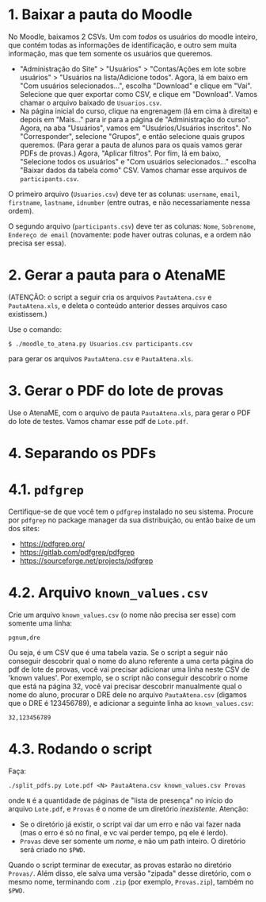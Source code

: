 # 1. Baixar a pauta do Moodle

No Moodle, baixamos 2 CSVs. Um com *todos* os usuários do moodle
inteiro, que contém todas as informações de identificação, e outro
sem muita informação, mas que tem somente os usuários que queremos.

* "Administração do Site" > "Usuários" > "Contas/Ações em lote sobre
    usuários" > "Usuários na lista/Adicione todos". Agora, lá em baixo
    em "Com usuários selecionados...", escolha "Download" e clique em
    "Vai". Selecione que quer exportar como CSV, e clique em "Download".
    Vamos chamar o arquivo baixado de `Usuarios.csv`.
* Na página inicial do curso, clique na engrenagem (lá em cima à
    direita) e depois em "Mais..." para ir para a página de
    "Administração do curso". Agora, na aba "Usuários", vamos em
    "Usuários/Usuários inscritos". No "Corresponder", selecione
    "Grupos", e então selecione quais grupos queremos. (Para gerar
    a pauta de alunos para os quais vamos gerar PDFs de provas.) Agora,
    "Aplicar filtros". Por fim, lá em baixo, "Selecione todos os <N>
    usuários" e "Com usuários selecionados..." escolha "Baixar dados
    da tabela como" CSV. Vamos chamar esse arquivos de
    `participants.csv`.

O primeiro arquivo (`Usuarios.csv`) deve ter as colunas:
`username`, `email`, `firstname`, `lastname`, `idnumber` (entre outras,
e não necessariamente nessa ordem).

O segundo arquivo
(`participants.csv`) deve ter as colunas:
`Nome`, `Sobrenome`, `Endereço de email` (novamente: pode haver
outras colunas, e a ordem não precisa ser essa).


# 2. Gerar a pauta para o AtenaME

(ATENÇÃO: o script a seguir cria os arquivos `PautaAtena.csv` e
`PautaAtena.xls`, e deleta o conteúdo anterior desses arquivos caso
existissem.)

Use o comando:

```
$ ./moodle_to_atena.py Usuarios.csv participants.csv
```

para gerar os arquivos `PautaAtena.csv` e `PautaAtena.xls`.


# 3. Gerar o PDF do lote de provas

Use o AtenaME, com o arquivo de pauta `PautaAtena.xls`, para gerar
o PDF do lote de testes. Vamos chamar esse pdf de `Lote.pdf`.


# 4. Separando os PDFs


# 4.1. `pdfgrep`

Certifique-se de que você tem o `pdfgrep` instalado no seu sistema.
Procure por `pdfgrep` no package manager da sua distribuição, ou então
baixe de um dos sites:

* https://pdfgrep.org/
* https://gitlab.com/pdfgrep/pdfgrep
* https://sourceforge.net/projects/pdfgrep


# 4.2. Arquivo `known_values.csv`

Crie um arquivo `known_values.csv` (o nome não precisa ser esse)
com somente uma linha:

```
pgnum,dre
```

Ou seja, é um CSV que é uma tabela vazia. Se o script a seguir
não conseguir descobrir qual o nome do aluno referente a uma
certa página do pdf de lote de provas, você vai precisar adicionar
uma linha neste CSV de 'known values'. Por exemplo, se o script
não conseguir descobrir o nome que está na página 32, você vai
precisar descobrir manualmente qual o nome do aluno, procurar
o DRE dele no arquivo `PautaAtena.csv` (digamos que o DRE é
123456789), e adicionar a seguinte linha ao `known_values.csv`:

```
32,123456789
```


# 4.3. Rodando o script

Faça:

```
./split_pdfs.py Lote.pdf <N> PautaAtena.csv known_values.csv Provas
```

onde `N` é a quantidade de páginas de "lista de presença" no início
do arquivo `Lote.pdf`, e `Provas` é o nome de um diretório
*inexistente*. Atenção:

* Se o diretório
    já existir, o script vai dar um erro e não vai fazer nada (mas o
    erro é só no final, e vc vai perder tempo, pq ele é lerdo).
* `Provas` deve ser somente um *nome*, e não um path inteiro. O
    diretório será criado no `$PWD`.

Quando o script terminar de executar, as provas estarão no diretório
`Provas/`. Além disso, ele salva uma versão "zipada" desse diretório,
com o mesmo nome, terminando com `.zip` (por exemplo, `Provas.zip`),
também no `$PWD`.

